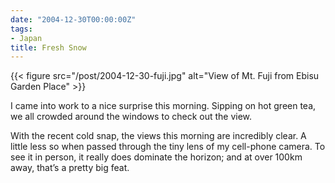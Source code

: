 ```yaml
---
date: "2004-12-30T00:00:00Z"
tags:
- Japan
title: Fresh Snow
---
```


{{< figure src="/post/2004-12-30-fuji.jpg"
    alt="View of Mt. Fuji from Ebisu Garden Place" >}}

I came into work to a nice surprise this morning. Sipping on hot green tea, we
all crowded around the windows to check out the view.<!--more-->

With the recent cold snap, the views this morning are incredibly clear. A
little less so when passed through the tiny lens of my cell-phone camera. To
see it in person, it really does dominate the horizon; and at over 100km away,
that’s a pretty big feat.

